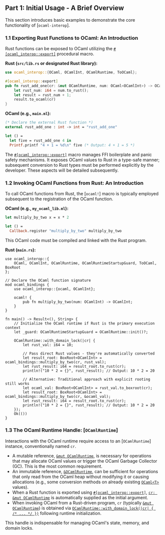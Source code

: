 ## Part 1: Initial Usage - A Brief Overview

This section introduces basic examples to demonstrate the core functionality of [`ocaml-interop`].

### 1.1 Exporting Rust Functions to OCaml: An Introduction

Rust functions can be exposed to OCaml utilizing the [`#[ocaml_interop::export]`](export) procedural macro.

**Rust (`src/lib.rs` or designated Rust library):**
```rust
use ocaml_interop::{OCaml, OCamlInt, OCamlRuntime, ToOCaml};

#[ocaml_interop::export]
pub fn rust_add_one(cr: &mut OCamlRuntime, num: OCaml<OCamlInt>) -> OCaml<OCamlInt> {
    let rust_num: i64 = num.to_rust();
    let result = rust_num + 1;
    result.to_ocaml(cr)
}
```

**OCaml (e.g., `main.ml`):**
```ocaml
(* Declare the external Rust function *)
external rust_add_one : int -> int = "rust_add_one"

let () =
  let five = rust_add_one 4 in
  Printf.printf "4 + 1 = %d\n" five (* Output: 4 + 1 = 5 *)
```
The [`#[ocaml_interop::export]`](export) macro manages FFI boilerplate and panic safety mechanisms. It exposes
OCaml values to Rust in a type-safe manner; subsequent conversion to Rust types must be performed
explicitly by the developer. These aspects will be detailed subsequently.

### 1.2 Invoking OCaml Functions from Rust: An Introduction

To call OCaml functions from Rust, the [`ocaml!`] macro is typically employed subsequent to the
registration of the OCaml function.

**OCaml (e.g., `my_ocaml_lib.ml`):**
```ocaml
let multiply_by_two x = x * 2

let () =
  Callback.register "multiply_by_two" multiply_by_two
```
This OCaml code must be compiled and linked with the Rust program.

**Rust (`main.rs`):**
```rust,no_run
use ocaml_interop::{
    OCaml, OCamlInt, OCamlRuntime, OCamlRuntimeStartupGuard, ToOCaml, BoxRoot
};

// Declare the OCaml function signature
mod ocaml_bindings {
    use ocaml_interop::{ocaml, OCamlInt};

    ocaml! {
        pub fn multiply_by_two(num: OCamlInt) -> OCamlInt;
    }
}

fn main() -> Result<(), String> {
    // Initialize the OCaml runtime if Rust is the primary execution context
    let _guard: OCamlRuntimeStartupGuard = OCamlRuntime::init()?;

    OCamlRuntime::with_domain_lock(|cr| {
        let rust_val: i64 = 10;

        // Pass direct Rust values - they're automatically converted
        let result_root: BoxRoot<OCamlInt> = ocaml_bindings::multiply_by_two(cr, rust_val);
        let rust_result: i64 = result_root.to_rust(cr);
        println!("10 * 2 = {}", rust_result); // Output: 10 * 2 = 20

        // Alternative: Traditional approach with explicit rooting still works
        let ocaml_val: BoxRoot<OCamlInt> = rust_val.to_boxroot(cr);
        let result_root: BoxRoot<OCamlInt> = ocaml_bindings::multiply_by_two(cr, &ocaml_val);
        let rust_result: i64 = result_root.to_rust(cr);
        println!("10 * 2 = {}", rust_result); // Output: 10 * 2 = 20
    });
    Ok(())
}
```

### 1.3 The OCaml Runtime Handle: [`OCamlRuntime`]

Interactions with the OCaml runtime require access to an [`OCamlRuntime`] instance,
conventionally named `cr`.
-   A mutable reference, [`&mut OCamlRuntime`](OCamlRuntime), is necessary for operations that may allocate OCaml
    values or trigger the OCaml Garbage Collector (GC). This is the most common requirement.
-   An immutable reference, [`&OCamlRuntime`](OCamlRuntime), can be sufficient for operations that only read from
    the OCaml heap without modifying it or causing allocations (e.g., some conversion methods on
    already existing [`OCaml<T>`](OCaml) values).
-   When a Rust function is exported using [`#[ocaml_interop::export]`](export), [`cr: &mut OCamlRuntime`](OCamlRuntime) is
    automatically supplied as the initial argument.
-   When invoking OCaml from a Rust-driven program, `cr` (typically [`&mut OCamlRuntime`](OCamlRuntime)) is
    obtained via [`OCamlRuntime::with_domain_lock(|cr| { /* ... */ })`](OCamlRuntime::with_domain_lock) following runtime
    initialization.

This handle is indispensable for managing OCaml's state, memory, and domain locks.
